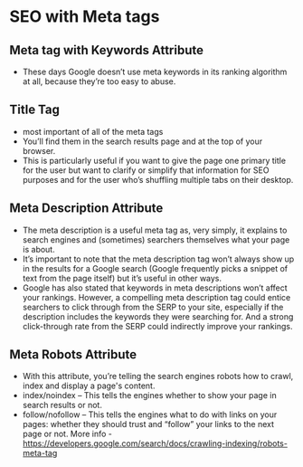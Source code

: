 # SEO with Meta tags

## Meta tag with Keywords Attribute

- <meta name="keywords" content="HTML, CSS, JavaScript"> These days Google doesn’t use meta keywords in its ranking algorithm at all, because they’re too easy to abuse.

## Title Tag

- most important of all of the meta tags
- You’ll find them in the search results page and at the top of your browser.
- This is particularly useful if you want to give the page one primary title for the user but want to clarify or simplify that information for SEO purposes and for the user who’s shuffling multiple tabs on their desktop.

## Meta Description Attribute

<meta name="description" content="Free Web tutorials for HTML and CSS">

- The meta description is a useful meta tag as, very simply, it explains to search engines and (sometimes) searchers themselves what your page is about.
- It’s important to note that the meta description tag won’t always show up in the results for a Google search (Google frequently picks a snippet of text from the page itself) but it’s useful in other ways.
- Google has also stated that keywords in meta descriptions won’t affect your rankings. However, a compelling meta description tag could entice searchers to click through from the SERP to your site, especially if the description includes the keywords they were searching for. And a strong click-through rate from the SERP could indirectly improve your rankings.

## Meta Robots Attribute

- With this attribute, you’re telling the search engines robots how to crawl, index and display a page's content.
- index/noindex – This tells the engines whether to show your page in search results or not.
- follow/nofollow – This tells the engines what to do with links on your pages: whether they should trust and “follow” your links to the next page or not.
  More info - https://developers.google.com/search/docs/crawling-indexing/robots-meta-tag
